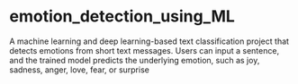 # emotion_detection_using_ML
A machine learning and deep learning-based text classification project that detects emotions from short text messages. Users can input a sentence, and the trained model predicts the underlying emotion, such as joy, sadness, anger, love, fear, or surprise

